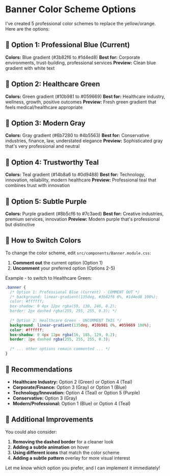 # Banner Color Scheme Options

I've created 5 professional color schemes to replace the yellow/orange. Here are the options:

## 🎨 Option 1: Professional Blue (Current)
**Colors:** Blue gradient (#3b82f6 to #1d4ed8)
**Best for:** Corporate environments, trust-building, professional services
**Preview:** Clean blue gradient with white text

## 🏥 Option 2: Healthcare Green
**Colors:** Green gradient (#10b981 to #059669)
**Best for:** Healthcare industry, wellness, growth, positive outcomes
**Preview:** Fresh green gradient that feels medical/healthcare appropriate

## 🏢 Option 3: Modern Gray
**Colors:** Gray gradient (#6b7280 to #4b5563)
**Best for:** Conservative industries, finance, law, understated elegance
**Preview:** Sophisticated gray that's very professional and neutral

## 🤝 Option 4: Trustworthy Teal
**Colors:** Teal gradient (#14b8a6 to #0d9488)
**Best for:** Technology, innovation, reliability, modern healthcare
**Preview:** Professional teal that combines trust with innovation

## 💜 Option 5: Subtle Purple
**Colors:** Purple gradient (#8b5cf6 to #7c3aed)
**Best for:** Creative industries, premium services, innovation
**Preview:** Modern purple that's professional but distinctive

## 🔄 How to Switch Colors

To change the color scheme, edit `src/components/Banner.module.css`:

1. **Comment out** the current option (Option 1)
2. **Uncomment** your preferred option (Options 2-5)

Example - to switch to Healthcare Green:
```css
.banner {
  /* Option 1: Professional Blue (Current) - COMMENT OUT */
  /* background: linear-gradient(135deg, #3b82f6 0%, #1d4ed8 100%);
  color: #ffffff;
  box-shadow: 0 4px 12px rgba(59, 130, 246, 0.2);
  border: 2px dashed rgba(255, 255, 255, 0.3); */
  
  /* Option 2: Healthcare Green - UNCOMMENT THIS */
  background: linear-gradient(135deg, #10b981 0%, #059669 100%);
  color: #ffffff;
  box-shadow: 0 4px 12px rgba(16, 185, 129, 0.2);
  border: 2px dashed rgba(255, 255, 255, 0.3);
  
  /* ... other options remain commented ... */
}
```

## 🎯 Recommendations

- **Healthcare Industry:** Option 2 (Green) or Option 4 (Teal)
- **Corporate/Finance:** Option 3 (Gray) or Option 1 (Blue)
- **Technology/Innovation:** Option 4 (Teal) or Option 5 (Purple)
- **Conservative:** Option 3 (Gray)
- **Modern/Professional:** Option 1 (Blue) or Option 4 (Teal)

## 🚀 Additional Improvements

You could also consider:

1. **Removing the dashed border** for a cleaner look
2. **Adding a subtle animation** on hover
3. **Using different icons** that match the color scheme
4. **Adding a subtle pattern** overlay for more visual interest

Let me know which option you prefer, and I can implement it immediately! 